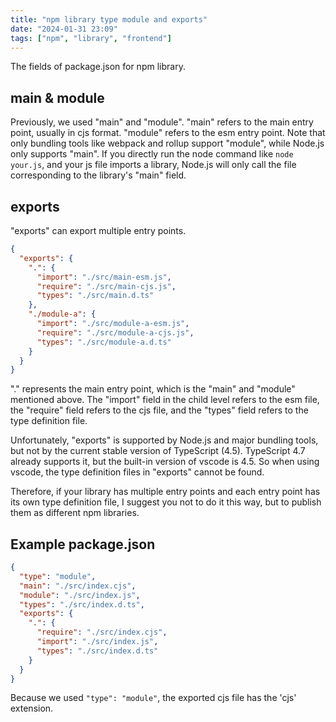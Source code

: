 ```yaml
---
title: "npm library type module and exports"
date: "2024-01-31 23:09"
tags: ["npm", "library", "frontend"]
---
```


The fields of package.json for npm library.

<!-- more -->

## main & module

Previously, we used "main" and "module". "main" refers to the main entry point, usually in cjs format. "module" refers to the esm entry point. Note that only bundling tools like webpack and rollup support "module", while Node.js only supports "main". If you directly run the node command like `node your.js`, and your js file imports a library, Node.js will only call the file corresponding to the library's "main" field.

## exports

"exports" can export multiple entry points.

```json
{
  "exports": {
    ".": {
      "import": "./src/main-esm.js",
      "require": "./src/main-cjs.js",
      "types": "./src/main.d.ts"
    },
    "./module-a": {
      "import": "./src/module-a-esm.js",
      "require": "./src/module-a-cjs.js",
      "types": "./src/module-a.d.ts"
    }
  }
}
```

"." represents the main entry point, which is the "main" and "module" mentioned above. The "import" field in the child level refers to the esm file, the "require" field refers to the cjs file, and the "types" field refers to the type definition file.

Unfortunately, "exports" is supported by Node.js and major bundling tools, but not by the current stable version of TypeScript (4.5). TypeScript 4.7 already supports it, but the built-in version of vscode is 4.5. So when using vscode, the type definition files in "exports" cannot be found.

Therefore, if your library has multiple entry points and each entry point has its own type definition file, I suggest you not to do it this way, but to publish them as different npm libraries.

## Example package.json

```json
{
  "type": "module",
  "main": "./src/index.cjs",
  "module": "./src/index.js",
  "types": "./src/index.d.ts",
  "exports": {
    ".": {
      "require": "./src/index.cjs",
      "import": "./src/index.js",
      "types": "./src/index.d.ts"
    }
  }
}
```

Because we used `"type": "module"`, the exported cjs file has the 'cjs' extension.

